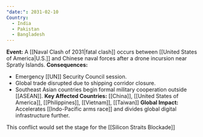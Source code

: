 ```yaml
---
"date:": 2031-02-10
Country:
  - India
  - Pakistan
  - Bangladesh
---
```



**Event:** A [[Naval Clash of 2031|fatal clash]] occurs between [[United States of America|U.S.]] and Chinese naval forces after a drone incursion near Spratly Islands.
**Consequences:**

* Emergency [[UN]] Security Council session.
* Global trade disrupted due to shipping corridor closure.
* Southeast Asian countries begin formal military cooperation outside [[ASEAN]].
  **Key Affected Countries:** [[China]], [[United States of America]], [[Philippines]], [[Vietnam]], [[Taiwan]]
  **Global Impact:** Accelerates [[Indo-Pacific arms race]] and divides global digital infrastructure further.

This conflict would set the stage for the [[Silicon Straits Blockade]]